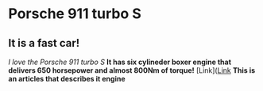 # Porsche 911 turbo S
## It is a fast car!
*I love the Porsche 911 turbo S*
**It has six cylineder boxer engine that delivers 650 horsepower and almost 800Nm of torque!**
[Link]([Link](https://media.porsche.com/mediakit/911-turbo-s-models/en/911-turbo-s/engine-and-transmission#:~:text=The%20911%20Turbo%20S%20brings,current%20911%20Carrera's%20engine%20generation.)
**This is an articles that describes it engine**
